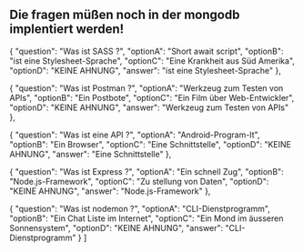 ## Die fragen müßen noch in der mongodb implentiert werden!

{
"question": "Was ist SASS ?",
"optionA": "Short await script",
"optionB": "ist eine Stylesheet-Sprache",
"optionC": "Eine Krankheit aus Süd Amerika",
"optionD": "KEINE AHNUNG",
"answer": "ist eine Stylesheet-Sprache"
},

{
"question": "Was ist Postman ?",
"optionA": "Werkzeug zum Testen von APIs",
"optionB": "Ein Postbote",
"optionC": "Ein Film über Web-Entwickler",
"optionD": "KEINE AHNUNG",
"answer": "Werkzeug zum Testen von APIs"
},

{
"question": "Was ist eine API ?",
"optionA": "Android-Program-It",
"optionB": "Ein Browser",
"optionC": "Eine Schnittstelle",
"optionD": "KEINE AHNUNG",
"answer": "Eine Schnittstelle"
},

{
"question": "Was ist Express ?",
"optionA": "Ein schnell Zug",
"optionB": "Node.js-Framework",
"optionC": "Zu stellung von Daten",
"optionD": "KEINE AHNUNG",
"answer": "Node.js-Framework"
},

{
"question": "Was ist nodemon ?",
"optionA": "CLI-Dienstprogramm",
"optionB": "Ein Chat Liste im Internet",
"optionC": "Ein Mond im äusseren Sonnensystem",
"optionD": "KEINE AHNUNG",
"answer": "CLI-Dienstprogramm"
}
]
